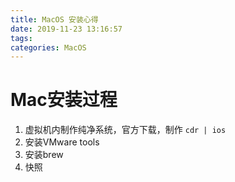 ```yaml
---
title: MacOS 安装心得
date: 2019-11-23 13:16:57
tags:
categories: MacOS
---
```

# Mac安装过程

1. 虚拟机内制作纯净系统，官方下载，制作 `cdr | ios`
2. 安装VMware tools
3. 安装brew
4. 快照
